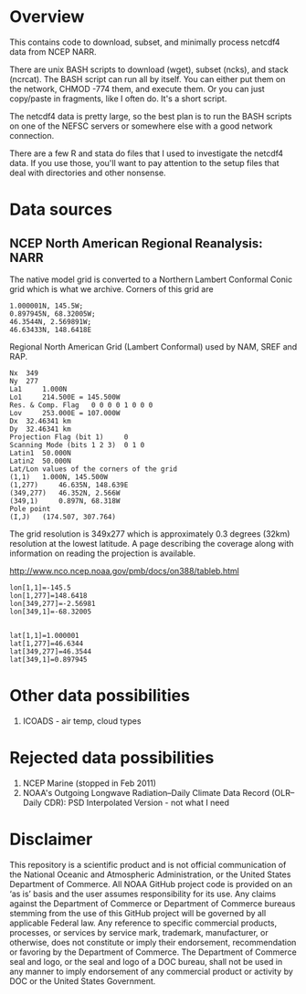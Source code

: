 # Overview

This contains code to download, subset, and minimally process netcdf4 data from NCEP NARR.

There are unix BASH scripts to download (wget), subset (ncks), and stack (ncrcat).  The BASH script can run all by itself. You can either put them on the network, CHMOD -774 them, and execute them. Or you can just copy/paste in fragments, like I often do. It's a short script.

The netcdf4 data is pretty large, so the best plan is to run the BASH scripts on one of the NEFSC servers or somewhere else with a good network connection.

There are a few R and stata do files that I used to investigate the netcdf4 data.  If you use those, you'll want to pay attention to the setup files that deal with directories and other nonsense.

# Data sources
##  NCEP North American Regional Reanalysis: NARR


The native model grid is converted to a Northern Lambert Conformal Conic grid which is what we archive. Corners of this grid are

    1.000001N, 145.5W; 
    0.897945N, 68.32005W; 
    46.3544N, 2.569891W; 
    46.63433N, 148.6418E

Regional North American Grid (Lambert Conformal)
used by NAM, SREF and RAP.

	
    Nx 	349
    Ny 	277
    La1 	1.000N
    Lo1 	214.500E = 145.500W
    Res. & Comp. Flag 	0 0 0 0 1 0 0 0
    Lov 	253.000E = 107.000W
    Dx 	32.46341 km
    Dy 	32.46341 km
    Projection Flag (bit 1) 	0
    Scanning Mode (bits 1 2 3) 	0 1 0
    Latin1 	50.000N
    Latin2 	50.000N
    Lat/Lon values of the corners of the grid
    (1,1) 	1.000N, 145.500W
    (1,277) 	46.635N, 148.639E
    (349,277) 	46.352N, 2.566W
    (349,1) 	0.897N, 68.318W
    Pole point
    (I,J) 	(174.507, 307.764)


The grid resolution is 349x277 which is approximately 0.3 degrees (32km) resolution at the lowest latitude. A page describing the coverage along with information on reading the projection is available.

http://www.nco.ncep.noaa.gov/pmb/docs/on388/tableb.html

	
	lon[1,1]=-145.5
	lon[1,277]=148.6418
	lon[349,277]=-2.56981
	lon[349,1]=-68.32005
	

	lat[1,1]=1.000001	
	lat[1,277]=46.6344
	lat[349,277]=46.3544
	lat[349,1]=0.897945

# Other data possibilities
1. ICOADS - air temp, cloud types

# Rejected data possibilities

1. NCEP Marine (stopped in Feb 2011)
1. NOAA's Outgoing Longwave Radiation–Daily Climate Data Record (OLR–Daily CDR): PSD Interpolated Version - not what I need




# Disclaimer
This repository is a scientific product and is not official communication of the National Oceanic and Atmospheric Administration, or the United States Department of Commerce. All NOAA GitHub project code is provided on an ‘as is’ basis and the user assumes responsibility for its use. Any claims against the Department of Commerce or Department of Commerce bureaus stemming from the use of this GitHub project will be governed by all applicable Federal law. Any reference to specific commercial products, processes, or services by service mark, trademark, manufacturer, or otherwise, does not constitute or imply their endorsement, recommendation or favoring by the Department of Commerce. The Department of Commerce seal and logo, or the seal and logo of a DOC bureau, shall not be used in any manner to imply endorsement of any commercial product or activity by DOC or the United States Government.
